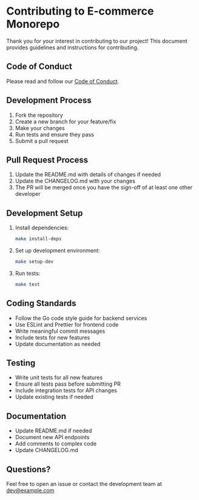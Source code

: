 # Contributing to E-commerce Monorepo

Thank you for your interest in contributing to our project! This document provides guidelines and instructions for contributing.

## Code of Conduct

Please read and follow our [Code of Conduct](CODE_OF_CONDUCT.md).

## Development Process

1. Fork the repository
2. Create a new branch for your feature/fix
3. Make your changes
4. Run tests and ensure they pass
5. Submit a pull request

## Pull Request Process

1. Update the README.md with details of changes if needed
2. Update the CHANGELOG.md with your changes
3. The PR will be merged once you have the sign-off of at least one other developer

## Development Setup

1. Install dependencies:

   ```bash
   make install-deps
   ```

2. Set up development environment:

   ```bash
   make setup-dev
   ```

3. Run tests:

   ```bash
   make test
   ```

## Coding Standards

- Follow the Go code style guide for backend services
- Use ESLint and Prettier for frontend code
- Write meaningful commit messages
- Include tests for new features
- Update documentation as needed

## Testing

- Write unit tests for all new features
- Ensure all tests pass before submitting PR
- Include integration tests for API changes
- Update existing tests if needed

## Documentation

- Update README.md if needed
- Document new API endpoints
- Add comments to complex code
- Update CHANGELOG.md

## Questions?

Feel free to open an issue or contact the development team at [dev@example.com](mailto:dev@example.com)
